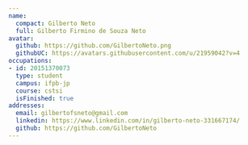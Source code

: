 ```yaml
---
name:
  compact: Gilberto Neto
  full: Gilberto Firmino de Souza Neto
avatar:
  github: https://github.com/GilbertoNeto.png
  githubUC: https://avatars.githubusercontent.com/u/21959042?v=4
occupations:
- id: 20151370073
  type: student
  campus: ifpb-jp
  course: cstsi
  isFinished: true
addresses:
  email: gilbertofsneto@gmail.com
  linkedin: https://www.linkedin.com/in/gilberto-neto-331667174/
  github: https://github.com/GilbertoNeto
---
```

